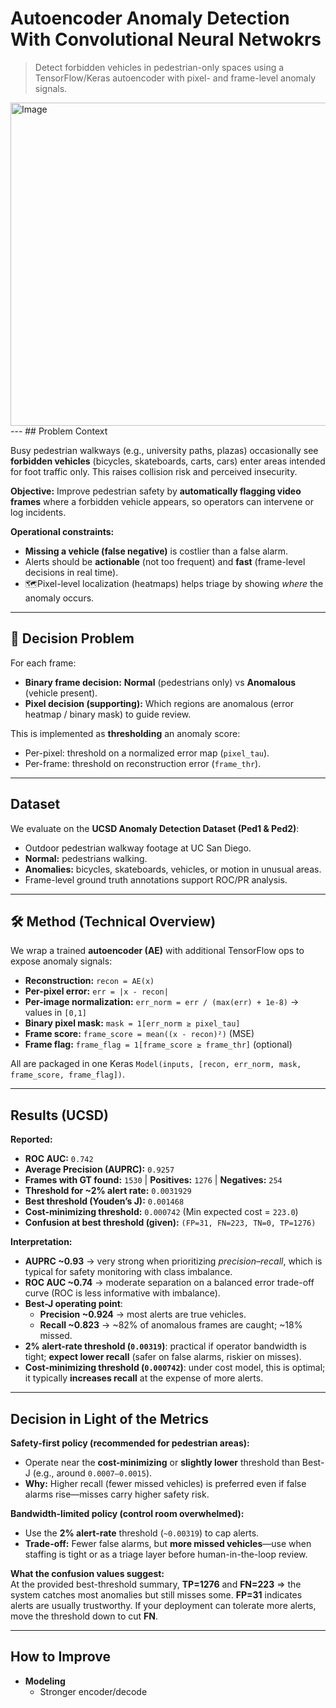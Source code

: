 # Autoencoder Anomaly Detection With Convolutional Neural Netwokrs

> Detect forbidden vehicles in pedestrian-only spaces using a TensorFlow/Keras autoencoder with pixel- and frame-level anomaly signals.
<img width="971" height="517" alt="Image" src="https://github.com/user-attachments/assets/65dbc1a7-035d-49f9-805a-12560f4967e3" />
---
## Problem Context

Busy pedestrian walkways (e.g., university paths, plazas) occasionally see **forbidden vehicles** (bicycles, skateboards, carts, cars) enter areas intended for foot traffic only. This raises collision risk and perceived insecurity.

**Objective:** Improve pedestrian safety by **automatically flagging video frames** where a forbidden vehicle appears, so operators can intervene or log incidents.

**Operational constraints:**
- **Missing a vehicle (false negative)** is costlier than a false alarm.
- Alerts should be **actionable** (not too frequent) and **fast** (frame-level decisions in real time).
- 🗺Pixel-level localization (heatmaps) helps triage by showing *where* the anomaly occurs.

---

## 🧩 Decision Problem

For each frame:
- **Binary frame decision:** **Normal** (pedestrians only) vs **Anomalous** (vehicle present).
- **Pixel decision (supporting):** Which regions are anomalous (error heatmap / binary mask) to guide review.

This is implemented as **thresholding** an anomaly score:
- Per-pixel: threshold on a normalized error map (`pixel_tau`).
- Per-frame: threshold on reconstruction error (`frame_thr`).

---

## Dataset

We evaluate on the **UCSD Anomaly Detection Dataset (Ped1 & Ped2)**:
- Outdoor pedestrian walkway footage at UC San Diego.
- **Normal:** pedestrians walking.
- **Anomalies:** bicycles, skateboards, vehicles, or motion in unusual areas.
- Frame-level ground truth annotations support ROC/PR analysis.

---

## 🛠️ Method (Technical Overview)

We wrap a trained **autoencoder (AE)** with additional TensorFlow ops to expose anomaly signals:

- **Reconstruction:** `recon = AE(x)`  
- **Per-pixel error:** `err = |x - recon|`
- **Per-image normalization:** `err_norm = err / (max(err) + 1e-8)` → values in `[0,1]`  
- **Binary pixel mask:** `mask = 1[err_norm ≥ pixel_tau]`
- **Frame score:** `frame_score = mean((x - recon)²)` (MSE)
- **Frame flag:** `frame_flag = 1[frame_score ≥ frame_thr]` (optional)

All are packaged in one Keras `Model(inputs, [recon, err_norm, mask, frame_score, frame_flag])`.

---

## Results (UCSD)

**Reported:**
- **ROC AUC:** `0.742`
- **Average Precision (AUPRC):** `0.9257`
- **Frames with GT found:** `1530` | **Positives:** `1276` | **Negatives:** `254`
- **Threshold for ~2% alert rate:** `0.0031929`
- **Best threshold (Youden’s J):** `0.001468`
- **Cost-minimizing threshold:** `0.000742` (Min expected cost = `223.0`)
- **Confusion at best threshold (given):** `(FP=31, FN=223, TN=0, TP=1276)`

**Interpretation:**
- **AUPRC ~0.93** → very strong when prioritizing *precision–recall*, which is typical for safety monitoring with class imbalance.
- **ROC AUC ~0.74** → moderate separation on a balanced error trade-off curve (ROC is less informative with imbalance).
- **Best-J operating point**:  
  - **Precision ~0.924** → most alerts are true vehicles.  
  - **Recall ~0.823** → ~82% of anomalous frames are caught; ~18% missed.
- **2% alert-rate threshold (`0.00319`)**: practical if operator bandwidth is tight; **expect lower recall** (safer on false alarms, riskier on misses).
- **Cost-minimizing threshold (`0.000742`)**: under cost model, this is optimal; it typically **increases recall** at the expense of more alerts.

---

## Decision in Light of the Metrics

**Safety-first policy (recommended for pedestrian areas):**
- Operate near the **cost-minimizing** or **slightly lower** threshold than Best-J (e.g., around `0.0007–0.0015`).  
- **Why:** Higher recall (fewer missed vehicles) is preferred even if false alarms rise—misses carry higher safety risk.

**Bandwidth-limited policy (control room overwhelmed):**
- Use the **2% alert-rate** threshold (`~0.00319`) to cap alerts.  
- **Trade-off:** Fewer false alarms, but **more missed vehicles**—use when staffing is tight or as a triage layer before human-in-the-loop review.

**What the confusion values suggest:**  
At the provided best-threshold summary, **TP=1276** and **FN=223** ⇒ the system catches most anomalies but still misses some. **FP=31** indicates alerts are usually trustworthy. If your deployment can tolerate more alerts, move the threshold down to cut **FN**.

---

## How to Improve

- **Modeling**
  - Stronger encoder/decode
